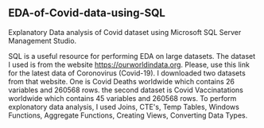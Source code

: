 ## EDA-of-Covid-data-using-SQL
Explanatory Data analysis of Covid dataset using Microsoft SQL Server Management Studio.

SQL is a useful resource for performing EDA on large datasets. 
The dataset I used is from the website https://ourworldindata.org.
Please, use this link for the latest data of Coronovirus (Covid-19).
I downloaded two datasets from that website. 
One is Covid Deaths worldwide which contains 26 variables and 260568 rows.
the second dataset is Covid Vaccinatations worldwide which contains 45 variables and 260568 rows.
To perform explonatory data analysis, I used Joins, CTE's, Temp Tables, Windows Functions, Aggregate Functions, Creating Views, Converting Data Types.
